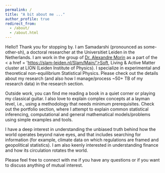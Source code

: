 ```yaml
---
permalink: /
title: "A bit about me ..."
author_profile: true
redirect_from: 
  - /about/
  - /about.html
---
```

Hello!! Thank you for stopping by. I am Samadarshi (pronounced as some-other-sh), a  doctoral researcher at the Universitiet Leiden in the Netherlands. I am work in the group of <a href = 'https://morinlab.com/'>Dr. Alexandre Morin</a> as a part of the < a href = 'https://slam-leiden.nl/Slam/Main/'>Soft, Living & Active Matter</a> cluster at LION (Leiden Institute of Physics). I specialize in experimental and theoretical non-equilibrium Statistical Physics. Please check out the details about my research (and also how I manage/process ~50+ TB of my research data) in the research section. 

Outside work, you can find me reading a book in a quiet corner or playing my classical guitar. I also love to explain complex concepts at a layman level, i.e., using a methodology that needs minimum prerequisites. Check out the portfolio section, where I attempt to explain common statistical inferencing, computational and general mathematical models/problems using simple examples and tools.  

I have a deep interest in understanding the unbiased truth behind how the world operates beyond naive eyes, and that includes searching for information (for example, climate data on which regulations are framed and geopolitical statistics). I am also keenly interested in understanding finance and how its circulation rotates the world.

Please feel free to connect with me if you have any questions or if you want to discuss anything of mutual interest. 
